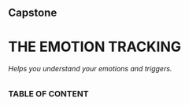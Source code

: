 ## Capstone

# THE EMOTION TRACKING
###### Helps you understand your emotions and triggers.

### TABLE OF CONTENT
